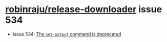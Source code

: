 # [robinraju/release-downloader](https://github.com/robinraju/release-downloader) issue 534

- issue 534: [The `set-output` command is deprecated](https://github.com/robinraju/release-downloader/issues/534)
